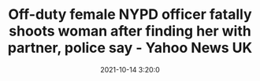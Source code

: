 ---
"title": "Off-duty female NYPD officer fatally shoots woman after finding her with partner, police say - Yahoo News UK"
"date": "2021-10-14 3:20:0"
"feed_name": "GOOGLENEWSCONSTRUCTION"
"feed_website": "https://news.google.com/search?q=construction%2Bincident&hl=en-US&gl=US&ceid=US:en"
"feed_rss": "https://news.google.com/rss/search?q=construction%2Bincident&hl=en-US&gl=US&ceid=US:en"
"link": "https://uk.news.yahoo.com/off-duty-female-nypd-officer-020333973.html"
"source": "{'href': 'https://uk.news.yahoo.com', 'title': 'Yahoo News UK'}"
"file": "_posts/2021-1-1-2c5cebcfe15317576e03145c1a0421b55f4c0051.md"
"accident": "0"
"drilling": "0"
"dead": "0"
"injured": "0"
"arrested": "0"
"place": "unknown place"
"where": "unknown site"
"causes": "unknown"
"place_uri": "unknown place"
---